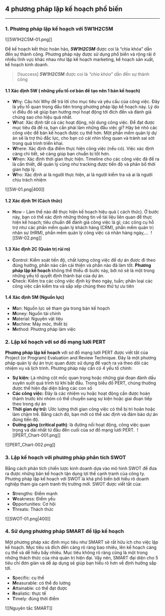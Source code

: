 ## 4 phương pháp lập kế hoạch phổ biến
---
### 1. Phương pháp lập kế hoạch với 5W1H2C5M

![[5W1H2C5M-01.png]]

Để kế hoạch kết thúc hoàn hảo, ***5W1H2C5M*** được coi là “chìa khóa” dẫn đến sự thành công. Phương pháp này được sử dụng phổ biến và rộng rãi ở nhiều lĩnh vực khác nhau như lập kế hoạch marketing, kế hoạch sản xuất, kế hoạch kinh doanh.

> [!success] ***5W1H2C5M*** được coi là *“chìa khóa”* dẫn đến sự thành công

#### 1.1 Xác định 5W ( những yếu tố cơ bản để tạo nên 1 bản kế hoạch)

- **W**hy: Câu hỏi Why để trả lời cho mục tiêu và yêu cầu của công việc. Đây là yếu tố quan trọng đầu tiên trong phương pháp lập kế hoạch này. Lý do vì điều đó sẽ giúp bạn hướng mọi hoạt động tới đích đến và đánh giá chúng sao cho hiệu quả nhất.
- **W**hat: Xác định tất cả các hoạt động, nội dung công việc. Để đạt được mục tiêu đã đề ra, bạn cần phải làm những đầu việc gì? Hãy bẻ nhỏ các công việc để bản kế hoạch được cụ thể hơn. Một phần mềm quản lý dự án sẽ là trợ thủ đắc lực, cho bạn có cái nhìn tổng quan và tránh sai sót trong quá trình triển khai. 
- **W**here: Xác định địa điểm thực hiện công việc (nếu có). Việc xác định càng chi tiết, sẽ càng giúp bạn chuẩn bị tốt hơn.
- **W**hen: Xác định thời gian thực hiện. Timeline cho các công việc đã đề ra là cần thiết, để quản lý cũng như tracking được tiến độ và phân bổ thời gian hợp lý.
- **W**ho: Xác định ai là người thực hiện, ai là người kiểm tra và ai là người chịu trách nhiệm

![[5W-01.png|400]]

#### 1.2 Xác định 1H (Cách thức)

- **H**ow – Làm thế nào để thực hiện kế hoạch hiệu quả ( cách thức). Ở bước này, bạn có thể xác định những thông tin về tài liệu liên quan để thực hiện kế hoạch; tiêu chuẩn để đánh giá công việc là gì; các công cụ hỗ trợ như các phần mềm quản lý khách hàng (CRM), phần mềm quản trị nhân sự (HRM), phần mềm quản lý công việc cá nhân hàng ngày,… 
![[5W-02.png]]

#### 1.3 Xác định 2C (Quản trị rủi ro)

- **C**ontrol: Kiểm soát tiến độ, chất lượng công việc để dự án được đi theo đúng hướng, phần nào cần cải thiện và phần nào đã làm tốt. **Phương pháp lập kế hoạch** không thể thiếu đi bước này, bởi nó sẽ là một trong những yếu tố quyết định thành bại của dự án. 
- **C**heck: Kiểm tra các công việc định kỳ theo ngày, tuần; phân loại các công việc cần kiểm tra và sắp xếp chúng theo thứ tự ưu tiên

#### 1.4 Xác định 5M (Nguồn lực)

- **M**an: Nguồn lực sẽ tham gia trong bản kế hoạch
- **M**oney: Nguồn tài chính
- **M**aterial: Nguyên vật liệu
- **M**achine: Máy móc, thiết bị
- **M**ethod: Phương pháp làm việc

### 2. Lập kế hoạch với sơ đồ mạng lưới PERT 

**Phương pháp lập kế hoạch** với sơ đồ mạng lưới PERT được viết tắt của Project (or Program) Evaluation and Review Technique. Đây là một phương pháp quản lý dự án trực quan được sử dụng để vạch ra và theo dõi các nhiệm vụ và lịch trình. Phương pháp này cần có 4 yếu tố chính:

- **Sự kiện:** Là những cột mốc quan trọng hoặc những giai đoạn đánh dấu xuyên suốt quá trình từ khi bắt đầu. Trong biểu đồ PERT, chúng thường được thể hiện đại diện bằng các con số
- **Các công việc:** Đây là các nhiệm vụ hoặc hoạt động cần được hoàn thành trước khi nhóm có thể chuyển sang sự kiện hoặc giai đoạn tiếp theo trong dự án
- **Thời gian dự trữ:** Ước lượng thời gian công việc có thể bị trì hoãn hoặc làm chậm trễ. Bằng cách đó, bạn mới có thể xác định và đảm bảo dự án đúng tiến độ.
- **Đường găng (critical path)**: là đường nối hoạt động, công việc quan trọng và dài nhất từ ​​đầu đến cuối của sơ đồ mạng lưới PERT. 
![[PERT_Chart-001.png]]

![[PERT_Chart-002.png]]

### 3. Lập kế hoạch với phương pháp phân tích SWOT

Bằng cách phân tích chiến lược kinh doanh dựa vào mô hình SWOT để đưa ra được những bản kế hoạch tận dụng lợi thế cạnh tranh của công ty. Phương pháp lập kế hoạch với SWOT là khá phổ biến bới hiểu rõ doanh nghiệp tham gia cạnh tranh thị trường mới. SWOT được viết tắt của:

- **S**trengths: Điểm mạnh
- **W**eakness: Điểm yếu
- **O**pportunities: Cơ hội
- **T**hreats: Thách thức

![[SWOT-01.png|400]]

### 4. Sử dụng phương pháp SMART để lập kế hoạch

Một phương pháp xác định mục tiêu như SMART sẽ rất hữu ích cho việc lập kế hoạch. Mục tiêu và đích đến càng rõ ràng bao nhiêu, lên kế hoạch càng cụ thể và dễ hiểu bấy nhiêu. Mục tiêu không rõ ràng cũng là một trong những thách thức của nhà quản trị hiện đại. Vậy nên, SMART đại diện cho 5 tiêu chí đơn giản và dễ áp dụng sẽ giúp bạn hiểu rõ hơn về định hướng sắp tới. 

- **S**pecific: cụ thể
- **M**easurable: có thể đo lường
- **A**ttainable: có thể đạt được
- **R**ealistic: thực tế
- **T**imely: đúng thời điểm

![[Nguyên tắc SMART]]
